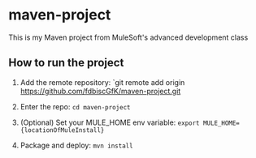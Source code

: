 # maven-project

This is my Maven project from MuleSoft's advanced development class

## How to run the project

1. Add the remote repository: `git remote add origin https://github.com/fdbiscGfK/maven-project.git

1. Enter the repo: `cd maven-project`

1. (Optional) Set your MULE_HOME env variable: `export MULE_HOME={locationOfMuleInstall}`

1. Package and deploy: `mvn install`
